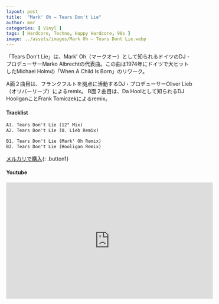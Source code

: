 ```yaml
---
layout: post
title:  "Mark' Oh – Tears Don't Lie"
author: mmr
categories: [ Vinyl ]
tags: [ Hardcore, Techno, Happy Hardcore, 90s ]
image: ../assets/images/Mark Oh – Tears Dont Lie.webp
---
```


「Tears Don't Lie」は、Mark' Oh（マークオー）として知られるドイツのDJ・プロデューサーMarko Albrechtの代表曲。この曲は1974年にドイツで大ヒットしたMichael Holmの「When A Child Is Born」のリワーク。

A面２曲目は、フランクフルトを拠点に活動するDJ・プロデューサーOliver Lieb（オリバーリーブ）によるremix。
B面２曲目は、Da Hoolとして知られるDJ HooliganことFrank Tomiczekによるremix。

#### Tracklist
```md
A1. Tears Don't Lie (12" Mix)
A2. Tears Don't Lie (O. Lieb Remix)

B1. Tears Don't Lie (Mark' Oh Remix)
B2. Tears Don't Lie (Hooligan Remix)
```

[メルカリで購入](https://jp.mercari.com/item/m64213057175?afid=6142608987){: .button1}

#### Youtube
<iframe width="560" height="315" src="https://www.youtube.com/embed/phn2y4RS0jo?si=VCzGnUSrIONoy7UF" title="YouTube video player" frameborder="0" allow="accelerometer; autoplay; clipboard-write; encrypted-media; gyroscope; picture-in-picture; web-share" referrerpolicy="strict-origin-when-cross-origin" allowfullscreen></iframe>